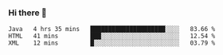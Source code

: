 ### Hi there 👋

<!--START_SECTION:waka-->

```text
Java   4 hrs 35 mins   █████████████████████░░░░   83.66 %
HTML   41 mins         ███░░░░░░░░░░░░░░░░░░░░░░   12.54 %
XML    12 mins         █░░░░░░░░░░░░░░░░░░░░░░░░   03.79 %
```

<!--END_SECTION:waka-->


<!--
**AnkelMauCastillo/AnkelMauCastillo** is a ✨ _special_ ✨ repository because its `README.md` (this file) appears on your GitHub profile.

Here are some ideas to get you started:

- 🔭 I’m currently working on ...
- 🌱 I’m currently learning ...
- 👯 I’m looking to collaborate on ...
- 🤔 I’m looking for help with ...
- 💬 Ask me about ...
- 📫 How to reach me: ...
- 😄 Pronouns: ...
- ⚡ Fun fact: ...
-->
